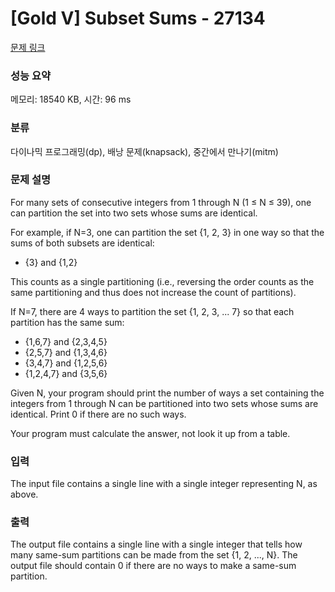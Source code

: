 # [Gold V] Subset Sums - 27134 

[문제 링크](https://www.acmicpc.net/problem/27134) 

### 성능 요약

메모리: 18540 KB, 시간: 96 ms

### 분류

다이나믹 프로그래밍(dp), 배낭 문제(knapsack), 중간에서 만나기(mitm)

### 문제 설명

<p>For many sets of consecutive integers from 1 through N (1 ≤ N ≤ 39), one can partition the set into two sets whose sums are identical.</p>

<p>For example, if N=3, one can partition the set {1, 2, 3} in one way so that the sums of both subsets are identical:</p>

<ul>
	<li>{3} and {1,2}</li>
</ul>

<p>This counts as a single partitioning (i.e., reversing the order counts as the same partitioning and thus does not increase the count of partitions).</p>

<p>If N=7, there are 4 ways to partition the set {1, 2, 3, ... 7} so that each partition has the same sum:</p>

<ul>
	<li>{1,6,7} and {2,3,4,5}</li>
	<li>{2,5,7} and {1,3,4,6}</li>
	<li>{3,4,7} and {1,2,5,6}</li>
	<li>{1,2,4,7} and {3,5,6}</li>
</ul>

<p>Given N, your program should print the number of ways a set containing the integers from 1 through N can be partitioned into two sets whose sums are identical. Print 0 if there are no such ways.</p>

<p>Your program must calculate the answer, not look it up from a table.</p>

### 입력 

 <p>The input file contains a single line with a single integer representing N, as above.</p>

### 출력 

 <p>The output file contains a single line with a single integer that tells how many same-sum partitions can be made from the set {1, 2, ..., N}. The output file should contain 0 if there are no ways to make a same-sum partition.</p>

